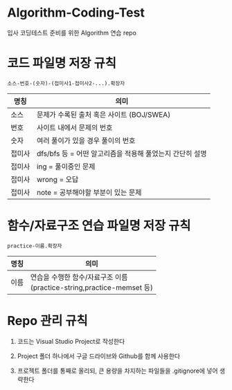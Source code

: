 # Algorithm-Coding-Test
 입사 코딩테스트 준비를 위한 Algorithm 연습 repo

# 코드 파일명 저장 규칙
    소스-번호-(숫자)-(접미사1-접미사2-...).확장자

명칭 | 의미
----|----
소스 | 문제가 수록된 출처 혹은 사이트 (BOJ/SWEA)
번호 | 사이트 내에서 문제의 번호
숫자 | 여러 풀이가 있을 경우 풀이의 번호
접미사 | dfs/bfs 등 = 어떤 알고리즘을 적용해 풀었는지 간단히 설명
접미사 | ing =  풀이중인 문제
접미사 | wrong = 오답
접미사 | note = 공부해야할 부분이 있는 문제

# 함수/자료구조 연습 파일명 저장 규칙
    practice-이름.확장자
   
명칭 | 의미
----|----
이름 | 연습을 수행한 함수/자료구조 이름 <br> (practice-string,practice-memset 등)

# Repo 관리 규칙

1. 코드는 Visual Studio Project로 작성한다

2. Project 폴더 하나에서 구글 드라이브와 Github를 함께 사용한다

3. 프로젝트 폴더를 통째로 올리되, 큰 용량을 차지하는 파일들을 .gitignore에 넣어 생략한다
